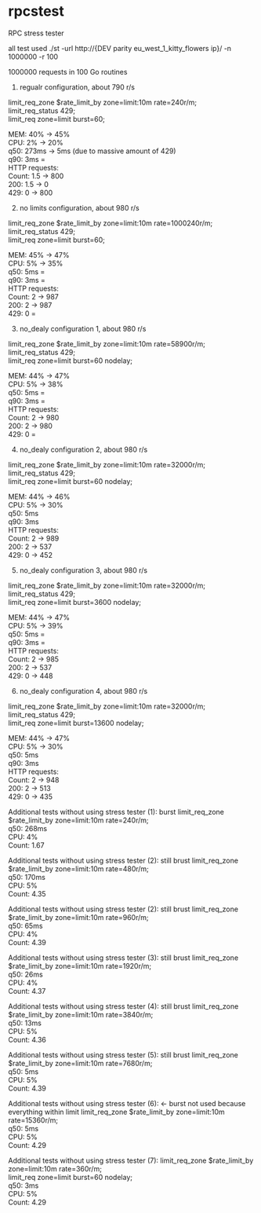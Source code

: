 # rpcstest
RPC stress tester

all test used ./st -url http://{DEV  parity eu_west_1_kitty_flowers ip}/ -n 1000000 -r 100  

1000000 requests in 100 Go routines  

1. regualr configuration, about 790 r/s  

limit_req_zone $rate_limit_by zone=limit:10m rate=240r/m;  
limit_req_status 429;  
limit_req zone=limit burst=60;  

MEM: 40% -> 45%  
CPU: 2% -> 20%  
q50: 273ms -> 5ms (due to massive amount of 429)  
q90: 3ms =  
HTTP requests:  
Count: 1.5 -> 800  
200: 1.5 -> 0  
429: 0 -> 800  

2. no limits configuration, about 980 r/s  

limit_req_zone $rate_limit_by zone=limit:10m rate=1000240r/m;  
limit_req_status 429;  
limit_req zone=limit burst=60;  

MEM: 45% -> 47%  
CPU: 5% -> 35%  
q50: 5ms =  
q90: 3ms =  
HTTP requests:  
Count: 2 -> 987  
200: 2 -> 987  
429: 0 =  

3. no_dealy configuration 1, about 980 r/s  

limit_req_zone $rate_limit_by zone=limit:10m rate=58900r/m;  
limit_req_status 429;  
limit_req zone=limit burst=60 nodelay;  

MEM: 44% -> 47%  
CPU: 5% -> 38%  
q50: 5ms =  
q90: 3ms =  
HTTP requests:  
Count: 2 -> 980  
200: 2 -> 980  
429: 0 =  

4. no_dealy configuration 2, about 980 r/s  

limit_req_zone $rate_limit_by zone=limit:10m rate=32000r/m;  
limit_req_status 429;  
limit_req zone=limit burst=60 nodelay;  

MEM: 44% -> 46%  
CPU: 5% -> 30%  
q50: 5ms  
q90: 3ms  
HTTP requests:  
Count: 2 -> 989  
200: 2 -> 537  
429: 0 -> 452  

5. no_dealy configuration 3, about 980 r/s  

limit_req_zone $rate_limit_by zone=limit:10m rate=32000r/m;  
limit_req_status 429;  
limit_req zone=limit burst=3600 nodelay;  

MEM: 44% -> 47%  
CPU: 5% -> 39%  
q50: 5ms =  
q90: 3ms =  
HTTP requests:  
Count: 2 -> 985  
200: 2 -> 537  
429: 0 -> 448  

6. no_dealy configuration 4, about 980 r/s  

limit_req_zone $rate_limit_by zone=limit:10m rate=32000r/m;  
limit_req_status 429;  
limit_req zone=limit burst=13600 nodelay;  

MEM: 44% -> 47%  
CPU: 5% -> 30%  
q50: 5ms  
q90: 3ms  
HTTP requests:  
Count: 2 -> 948  
200: 2 -> 513  
429: 0 -> 435  

Additional tests without using stress tester (1): burst
limit_req_zone $rate_limit_by zone=limit:10m rate=240r/m;  
q50: 268ms  
CPU: 4%  
Count: 1.67  

Additional tests without using stress tester (2): still brust
limit_req_zone $rate_limit_by zone=limit:10m rate=480r/m;  
q50: 170ms  
CPU: 5%  
Count: 4.35  


Additional tests without using stress tester (2): still brust
limit_req_zone $rate_limit_by zone=limit:10m rate=960r/m;  
q50: 65ms  
CPU: 4%  
Count: 4.39  

Additional tests without using stress tester (3): still brust
limit_req_zone $rate_limit_by zone=limit:10m rate=1920r/m;  
q50: 26ms  
CPU: 4%  
Count: 4.37  

Additional tests without using stress tester (4): still brust
limit_req_zone $rate_limit_by zone=limit:10m rate=3840r/m;  
q50: 13ms  
CPU: 5%  
Count: 4.36  

Additional tests without using stress tester (5): still brust
limit_req_zone $rate_limit_by zone=limit:10m rate=7680r/m;  
q50: 5ms  
CPU: 5%  
Count: 4.39  

Additional tests without using stress tester (6): <- burst not used because everything within limit
limit_req_zone $rate_limit_by zone=limit:10m rate=15360r/m;  
q50: 5ms  
CPU: 5%  
Count: 4.29  

Additional tests without using stress tester (7):
limit_req_zone $rate_limit_by zone=limit:10m rate=360r/m;  
limit_req zone=limit burst=60 nodelay;  
q50: 3ms  
CPU: 5%  
Count: 4.29  